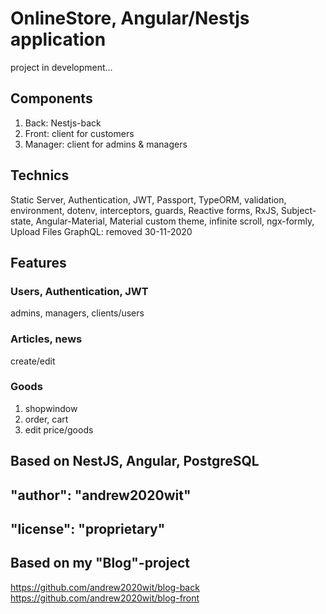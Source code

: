 # OnlineStore, Angular/Nestjs application

project in development...

## Components

1. Back: Nestjs-back
2. Front: client for customers
3. Manager: client for admins & managers

## Technics

Static Server, Authentication, JWT, Passport, TypeORM, validation, environment, dotenv, interceptors, guards, Reactive forms, RxJS, Subject-state, Angular-Material, Material custom theme, infinite scroll, ngx-formly, Upload Files
GraphQL: removed 30-11-2020

## Features

### Users, Authentication, JWT

admins, managers, clients/users

### Articles, news

create/edit

### Goods

1. shopwindow
2. order, cart
3. edit price/goods

## Based on NestJS, Angular, PostgreSQL

## "author": "andrew2020wit"

## "license": "proprietary"

## Based on my "Blog"-project

https://github.com/andrew2020wit/blog-back
https://github.com/andrew2020wit/blog-front
